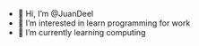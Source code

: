 - 👋 Hi, I’m @JuanDeel
- 👀 I’m interested in learn programming for work 
- 🌱 I’m currently learning computing 

